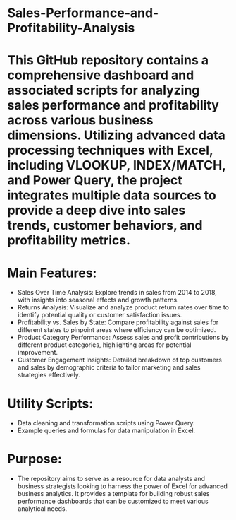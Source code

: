 # Sales-Performance-and-Profitability-Analysis

# This GitHub repository contains a comprehensive dashboard and associated scripts for analyzing sales performance and profitability across various business dimensions. Utilizing advanced data processing techniques with Excel, including VLOOKUP, INDEX/MATCH, and Power Query, the project integrates multiple data sources to provide a deep dive into sales trends, customer behaviors, and profitability metrics.

# Main Features:
- Sales Over Time Analysis: Explore trends in sales from 2014 to 2018, with insights into seasonal effects and growth patterns.
- Returns Analysis: Visualize and analyze product return rates over time to identify potential quality or customer satisfaction issues.
- Profitability vs. Sales by State: Compare profitability against sales for different states to pinpoint areas where efficiency can be optimized.
- Product Category Performance: Assess sales and profit contributions by different product categories, highlighting areas for potential improvement.
- Customer Engagement Insights: Detailed breakdown of top customers and sales by demographic criteria to tailor marketing and sales strategies effectively.

# Utility Scripts:
- Data cleaning and transformation scripts using Power Query.
- Example queries and formulas for data manipulation in Excel.

# Purpose:
- The repository aims to serve as a resource for data analysts and business strategists looking to harness the power of Excel for advanced business analytics. It provides a template for building robust sales performance dashboards that can be customized to meet various analytical needs.
  
